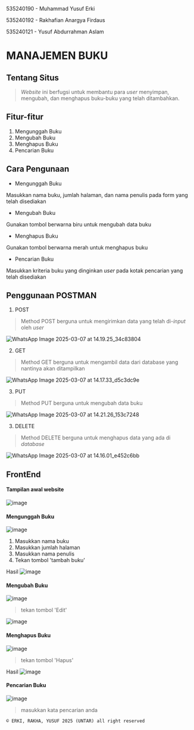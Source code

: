 <p>535240190 - Muhammad Yusuf Erki</p>
<p>535240192 - Rakhafian Anargya Firdaus</p>
<p>535240121 - Yusuf Abdurrahman Aslam</p>

<h1>
    MANAJEMEN BUKU
</h1>

<h2>
    Tentang Situs
</h2>

> *Website* ini berfugsi untuk membantu para *user* menyimpan, mengubah, dan menghapus buku-buku yang telah ditambahkan.


<h2>
    Fitur-fitur 
</h2>

1. Mengunggah Buku
2. Mengubah Buku
3. Menghapus Buku
4. Pencarian Buku

<h2>
    Cara Pengunaan 
</h2>


* Mengunggah Buku
<p>
    Masukkan nama buku, jumlah halaman, dan nama penulis pada form yang telah disediakan
</p>

* Mengubah Buku
<p>
    Gunakan tombol berwarna biru untuk mengubah data buku
</p>

* Menghapus Buku
<p>
    Gunakan tombol berwarna merah untuk menghapus buku
</p>

* Pencarian Buku
<p>
    Masukkan kriteria buku yang dinginkan <i>user</i> pada kotak pencarian yang telah disediakan
</p>

<h2>
    Penggunaan POSTMAN
</h2>

1. POST
> Method POST berguna untuk mengirimkan data yang telah di-*input* oleh *user*

![WhatsApp Image 2025-03-07 at 14.19.25_34c83804](https://hackmd.io/_uploads/SyGYymOikx.jpg)

2. GET
> Method GET berguna untuk mengambil data dari database yang nantinya akan ditampilkan 

![WhatsApp Image 2025-03-07 at 14.17.33_d5c3dc9e](https://hackmd.io/_uploads/rymakXdske.jpg)

3. PUT
> Method PUT berguna untuk mengubah data buku

![WhatsApp Image 2025-03-07 at 14.21.26_153c7248](https://hackmd.io/_uploads/BJKklQuoJe.jpg)

3. DELETE
> Method DELETE berguna untuk menghapus data yang ada di *database*

![WhatsApp Image 2025-03-07 at 14.16.01_e452c6bb](https://hackmd.io/_uploads/Hy4bgXOj1e.jpg)

<h2>
    FrontEnd
</h2>

<h4>
    Tampilan awal website
</h4>

![image](https://hackmd.io/_uploads/BkYo0HOi1x.png)

<h4>Mengunggah Buku</h4>

![image](https://hackmd.io/_uploads/rJzc-Udskl.png)
1. Masukkan nama buku
2. Masukkan jumlah halaman
3. Masukkan nama penulis
4. Tekan tombol 'tambah buku'

Hasil
![image](https://hackmd.io/_uploads/rk1MCS_s1g.png)



<h4>Mengubah Buku</h4>

![image](https://hackmd.io/_uploads/Bkm_kL_jJl.png)
> tekan tombol 'Edit'

![image](https://hackmd.io/_uploads/rJvGJIOs1x.png)


<h4>Menghapus Buku</h4>

![image](https://hackmd.io/_uploads/SJBqyL_o1l.png)
> tekan tombol 'Hapus'

Hasil
![image](https://hackmd.io/_uploads/rJDUgL_j1l.png)



<h4>Pencarian Buku</h4>

![image](https://hackmd.io/_uploads/r1gGgIOoyg.png)
> masukkan kata pencarian anda
 

```
© ERKI, RAKHA, YUSUF 2025 (UNTAR) all right reserved
```

